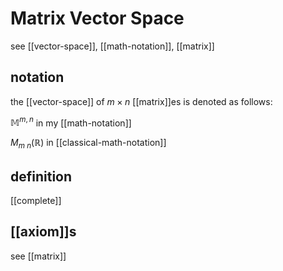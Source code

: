 # Matrix Vector Space

see [[vector-space]], [[math-notation]], [[matrix]]

## notation

the [[vector-space]] of $m \times n$ [[matrix]]es is denoted as follows:

$\mathbb M^{m, n}$ in my [[math-notation]]

$M_{m\ n}(\mathbb R)$ in [[classical-math-notation]]

## definition

[[complete]]

## [[axiom]]s

see [[matrix]]
